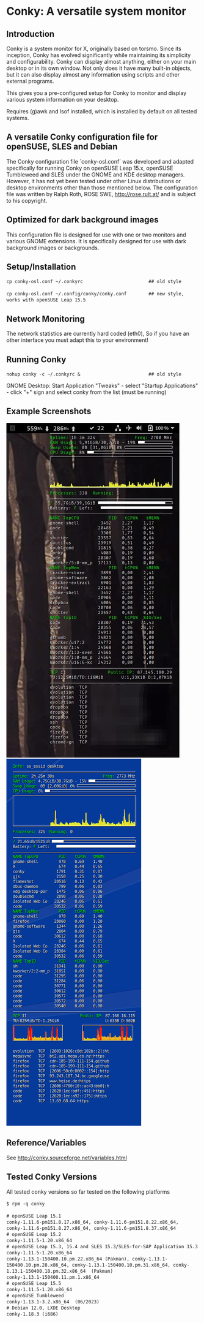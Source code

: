 <!-- vim:set fileencoding=utf8 fileformat=unix filetype=gfm tabstop=2 expandtab: -->

# Conky: A versatile system monitor

## Introduction

Conky is a system monitor for X, originally based on torsmo. Since its inception, Conky has evolved significantly while maintaining its simplicity and configurability. Conky can display almost anything, either on your main desktop or in its own window. Not only does it have many built-in objects, but it can also display almost any information using scripts and other external programs.

This gives you a pre-configured setup for Conky to monitor and display various system information on your desktop.

Requires (g)awk and lsof installed, which is installed by default on all tested systems.

## A versatile Conky configuration file for openSUSE, SLES and Debian

The Conky configuration file ´conky-osl.conf´ was developed and adapted specifically for running Conky on openSUSE Leap 15.x, openSUSE Tumbleweed and SLES under the GNOME and KDE desktop managers. However, it has not yet been tested under other Linux distributions or desktop environments other than those mentioned below. The configuration file was written by Ralph Roth, ROSE SWE, http://rose.rult.at/ and is subject to his copyright.

## Optimized for dark background images

This configuration file is designed for use with one or two monitors and various GNOME extensions. It is specifically designed for use with dark background images or backgrounds.

## Setup/Installation

    cp conky-osl.conf ~/.conkyrc                        ## old style

    cp conky-osl.conf ~/.config/conky/conky.conf        ## new style, works with openSUSE Leap 15.5

## Network Monitoring

The network statistics are currently hard coded (eth0), So if you have an other interface you must adapt this to your environment!

## Running Conky

    nohup conky -c ~/.conkyrc &                         ## old style

GNOME Desktop:  Start Application "Tweaks" - select "Startup Applications" - click "+" sign and select conky from the list (must be running)

## Example Screenshots

![Example Screenshot 1, GNOME Desktop](https://raw.githubusercontent.com/roseswe/conky-osl/master/ExampleOS152.jpeg "GNOME 15.2 Desktop Example (Dark Background)")
![Example Screenshot 2, GNOME Desktop](https://raw.githubusercontent.com/roseswe/conky-osl/master/ExampleOS155.png "GNOME 15.5 Desktop Example (Blue Background)")

## Reference/Variables

See <http://conky.sourceforge.net/variables.html>

## Tested Conky Versions

All tested conky versions so far tested on the following platforms

    $ rpm -q conky

    # openSUSE Leap 15.1
    conky-1.11.6-pm151.8.17.x86_64, conky-1.11.6-pm151.8.22.x86_64,
    conky-1.11.6-pm151.8.27.x86_64, conky-1.11.6-pm151.8.37.x86_64
    # openSUSE Leap 15.2
    conky-1.11.5-1.20.x86_64
    # openSUSE Leap 15.3, 15.4 and SLES 15.3/SLES-for-SAP Application 15.3
    conky-1.11.5-1.20.x86_64
    conky-1.13.1-150400.10.pm.22.x86_64 (Pakman), conky-1.13.1-150400.10.pm.28.x86_64, conky-1.13.1-150400.10.pm.31.x86_64, conky-1.13.1-150400.10.pm.32.x86_64  (Pakman)
    conky-1.13.1-150400.11.pm.1.x86_64
    # openSUSE Leap 15.5
    conky-1.11.5-1.20.x86_64
    # openSUSE Tumbleweed
    conky-1.13.1-3.2.x86_64  (06/2023)
    # Debian 12.0, LXDE Desktop
    conky-1.18.3 (i686)


<!-- $Id: README.md,v 1.15 2024/02/17 22:00:49 ralph Exp $ -->
